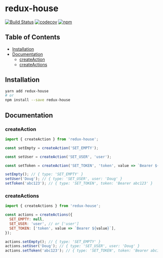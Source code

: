 # redux-house

[![Build Status](https://travis-ci.org/marquesm91/redux-house.svg?branch=master)](https://travis-ci.org/marquesm91/redux-house)
[![codecov](https://codecov.io/gh/marquesm91/redux-house/branch/master/graph/badge.svg)](https://codecov.io/gh/marquesm91/redux-house)
[![npm](https://img.shields.io/github/issues/marquesm91/redux-house.svg)](https://github.com/marquesm91/redux-house)

## Table of Contents

- [Installation](#installation)
- [Documentation](#documentation)
  - [createAction](#createaction)
  - [createActions](#createactions)

## Installation

```sh
yarn add redux-house
# or
npm install --save redux-house
```

## Documentation

### createAction

```js
import { createAction } from 'redux-house';

const setEmpty = createAction('SET_EMPTY');

const setUser = createAction('SET_USER', 'user');

const setToken = createAction('SET_TOKEN', 'token', value => `Bearer ${value}`);

setEmpty(); // { type: 'SET_EMPTY' }
setUser('Doug'); // { type: 'SET_USER', user: 'Doug' }
setToken('abc123'); // { type: 'SET_TOKEN', token: 'Bearer abc123' }
```

### createActions

```js
import { createActions } from 'redux-house';

const actions = createActions({
  SET_EMPTY: null,
  SET_USER: 'user', // or ['user']
  SET_TOKEN: ['token', value => `Bearer ${value}`],
});

actions.setEmpty(); // { type: 'SET_EMPTY' }
actions.setUser('Doug'); // { type: 'SET_USER', user: 'Doug' }
actions.setToken('abc123'); // { type: 'SET_TOKEN', token: 'Bearer abc123' }
```
